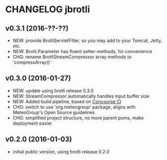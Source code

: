 
CHANGELOG jbrotli
=================

## v0.3.1 (2016-??-??)

* NEW: provide BrotliServletFilter, so you may add to your Tomcat, Jetty, etc.
* NEW: Brotli.Parameter has fluent setter-methods, for convenience
* CHG: rename BrotliStreamCompressor array methods to 'compressArray()'

## v0.3.0 (2016-01-27)

* NEW: update using brotli release 0.3.0
* NEW: StreamCompressor automatically handles input buffer size
* NEW: Added build pipeline, based on [Concourse CI](http://concourse.ci/)
* CHG: switch to use 'org.meteogroup' package, aligns with MeteoGroup's Open Source guidelines
* CHG: simplified project structure, no more parent poms, make deployment easier


## v0.2.0 (2016-01-03)

* initial public version, using brotli release 0.2.0